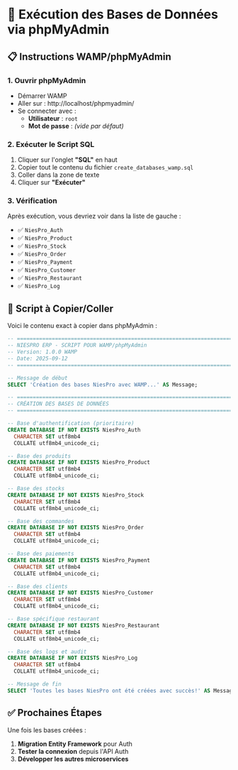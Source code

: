 # 🚀 Exécution des Bases de Données via phpMyAdmin

## 📋 **Instructions WAMP/phpMyAdmin**

### 1. **Ouvrir phpMyAdmin**
- Démarrer WAMP 
- Aller sur : http://localhost/phpmyadmin/
- Se connecter avec :
  - **Utilisateur** : `root`
  - **Mot de passe** : *(vide par défaut)*

### 2. **Exécuter le Script SQL**
1. Cliquer sur l'onglet **"SQL"** en haut
2. Copier tout le contenu du fichier `create_databases_wamp.sql`
3. Coller dans la zone de texte
4. Cliquer sur **"Exécuter"**

### 3. **Vérification**
Après exécution, vous devriez voir dans la liste de gauche :
- ✅ `NiesPro_Auth` 
- ✅ `NiesPro_Product`
- ✅ `NiesPro_Stock`
- ✅ `NiesPro_Order`
- ✅ `NiesPro_Payment`
- ✅ `NiesPro_Customer`
- ✅ `NiesPro_Restaurant`
- ✅ `NiesPro_Log`

## 🔗 **Script à Copier/Coller**

Voici le contenu exact à copier dans phpMyAdmin :

```sql
-- =======================================================================
-- NIESPRO ERP - SCRIPT POUR WAMP/phpMyAdmin
-- Version: 1.0.0 WAMP
-- Date: 2025-09-12
-- =======================================================================

-- Message de début
SELECT 'Création des bases NiesPro avec WAMP...' AS Message;

-- =======================================================================
-- CRÉATION DES BASES DE DONNÉES
-- =======================================================================

-- Base d'authentification (prioritaire)
CREATE DATABASE IF NOT EXISTS NiesPro_Auth
  CHARACTER SET utf8mb4 
  COLLATE utf8mb4_unicode_ci;

-- Base des produits  
CREATE DATABASE IF NOT EXISTS NiesPro_Product
  CHARACTER SET utf8mb4 
  COLLATE utf8mb4_unicode_ci;

-- Base des stocks
CREATE DATABASE IF NOT EXISTS NiesPro_Stock
  CHARACTER SET utf8mb4 
  COLLATE utf8mb4_unicode_ci;

-- Base des commandes
CREATE DATABASE IF NOT EXISTS NiesPro_Order
  CHARACTER SET utf8mb4 
  COLLATE utf8mb4_unicode_ci;

-- Base des paiements
CREATE DATABASE IF NOT EXISTS NiesPro_Payment
  CHARACTER SET utf8mb4 
  COLLATE utf8mb4_unicode_ci;

-- Base des clients
CREATE DATABASE IF NOT EXISTS NiesPro_Customer
  CHARACTER SET utf8mb4 
  COLLATE utf8mb4_unicode_ci;

-- Base spécifique restaurant
CREATE DATABASE IF NOT EXISTS NiesPro_Restaurant
  CHARACTER SET utf8mb4 
  COLLATE utf8mb4_unicode_ci;

-- Base des logs et audit
CREATE DATABASE IF NOT EXISTS NiesPro_Log
  CHARACTER SET utf8mb4 
  COLLATE utf8mb4_unicode_ci;

-- Message de fin
SELECT 'Toutes les bases NiesPro ont été créées avec succès!' AS Message;
```

## ✅ **Prochaines Étapes**

Une fois les bases créées :
1. **Migration Entity Framework** pour Auth
2. **Tester la connexion** depuis l'API Auth
3. **Développer les autres microservices**